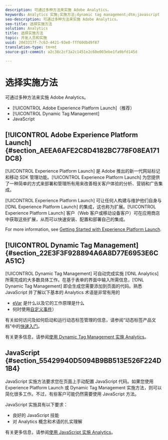 ```yaml
---
description: 可通过多种方法来实施 Adobe Analytics。
keywords: Analytics 实施;实施方法;dynamic tag management;dtm;javascript
seo-description: 可通过多种方法来实施 Adobe Analytics。
seo-title: 选择实施方法
solution: Analytics
title: 选择实施方法
topic: 开发人员和实施
uuid: 20d3317f-7c63-4421-93e0-fff60dbd9f87
translation-type: tm+mt
source-git-commit: a2c38c2cf3a2c1451e2c60e003ebe1fa9bfd145d

---
```



# 选择实施方法

可通过多种方法来实施 Adobe Analytics。

* [!UICONTROL Adobe Experience Platform Launch]（推荐）
* [!UICONTROL Dynamic Tag Management]
* JavaScript

## [!UICONTROL Adobe Experience Platform Launch] {#section_AEEA6AFE2C8D4182BC778F08EA171DC8}

[!UICONTROL Experience Platform Launch] 是 Adobe 推出的新一代网站标记和移动 SDK 管理功能。[!UICONTROL Experience Platform Launch] 为您提供了一种简单的方式来部署和管理所有用来改善相关客户体验的分析、营销和广告集成。

[!UICONTROL Experience Platform Launch] 可让任何人构建与维护他们自身与 [!DNL Experience Platform Launch] 的集成，这也称为扩展。[!UICONTROL Experience Platform Launch] 客户（Web 客户或移动设备客户）可在应用商店中获取这些扩展，从而可以快速安装、配置和部署自己的集成。

For more information, see [Getting Started with Experience Platform Launch](https://docs.adobelaunch.com/getting-started).

## [!UICONTROL Dynamic Tag Management] {#section_22E3F3F928894A6A8D77E6953E6CA51C}

[!UICONTROL Dynamic Tag Management] 可自动完成实施 [!DNL Analytics] 所需完成的大多数具体工作。在基于表单的界面中输入所需信息，[!DNL Dynamic Tag Management] 即会生成您需要添加到页面的代码。熟悉 JavaScript 并了解以下基本的 Analytics 术语是非常有用的

* [eVar](https://marketing.adobe.com/resources/help/en_US/reference/conversion_var_admin.html) 是什么以及它的工作原理是什么
* 何时使用[自定义事件](../../implement/analytics-terminology-basics/c-props-evars/event-custom.md#concept_CDA3C98C85B24A71B4B5C71F24BF918F)）

有关如何访问及如何启动和运行动态标签管理的信息，请参阅“动态标签产品文档”中的[快速入门](https://marketing.adobe.com/resources/help/en_US/dtm/get_started.html)。

有关更多信息，请参阅[使用 Dynamic Tag Management 实施 Analytics](../../implement/c-implement-with-dtm/dtm-implementation-overview.md)。

## JavaScript {#section_55429940D5094B9BB513E526F224D1B4}

JavaScript 实施方法要求您在页面上手动配置 JavaScript 代码。如果您使用 Experience Platform Launch 或 Dynamic Tag Management 实施方法，则可以简化很多工作。不过，有些客户可能仍然需要使用 JavaScript 方法。

JavaScript 实施具有以下要求：

* 良好的 JavaScript 技能
* 对 Analytics 概念和术语的扎实理解

有关更多信息，请参阅[使用 JavaScript 实施 Analytics](../../implement/js-implementation/javascript-implementation-overview.md)。
